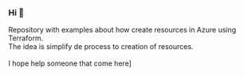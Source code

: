 ### Hi 👋

Repository with examples about how create resources in Azure using Terraform.<br />
The idea is simplify de process to creation of resources.<br />
<br>
I hope help someone that come here]
<br />
<br>